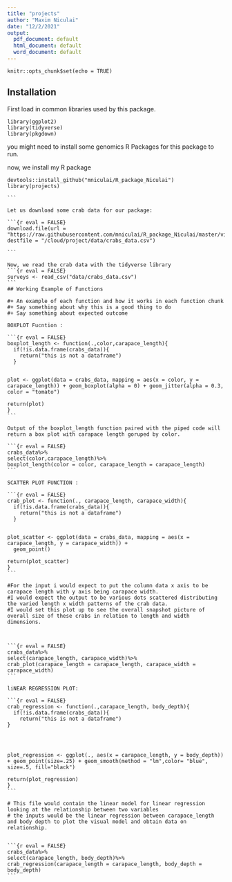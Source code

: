 ```yaml
---
title: "projects"
author: "Maxim Niculai"
date: "12/2/2021"
output:
  pdf_document: default
  html_document: default
  word_document: default
---
```


```{r setup, include=FALSE}
knitr::opts_chunk$set(echo = TRUE)
```

## Installation

First load in common libraries used by this package. 

```{r eval=FALSE}
library(ggplot2)
library(tidyverse)
library(pkgdown)
```

you might need to install some genomics R Packages for this package to run.

now, we install my R package
``````{r eval = FALSE}
devtools::install_github("mniculai/R_package_Niculai")
library(projects)

```

Let us download some crab data for our package: 

```{r eval = FALSE}
download.file(url = "https://raw.githubusercontent.com/mniculai/R_package_Niculai/master/vignettes/Data/crabs_data.csv", destfile = "/cloud/project/data/crabs_data.csv")

```

Now, we read the crab data with the tidyverse library
```{r eval = FALSE}
surveys <- read_csv("data/crabs_data.csv")
```
## Working Example of Functions 

#+ An example of each function and how it works in each function chunk 
#+ Say something about why this is a good thing to do 
#+ Say something about expected outcome 

BOXPLOT Fucntion :

```{r eval = FALSE}
boxplot_length <- function(.,color,carapace_length){
  if(!is.data.frame(crabs_data)){
    return("this is not a dataframe")
  }
  

plot <- ggplot(data = crabs_data, mapping = aes(x = color, y = carapace_length)) + geom_boxplot(alpha = 0) + geom_jitter(alpha = 0.3, color = "tomato")

return(plot)
}
```

Output of the boxplot_length function paired with the piped code will return a box plot with carapace length goruped by color. 

```{r eval = FALSE}
crabs_data%>%
select(color,carapace_length)%>%
boxplot_length(color = color, carapace_length = carapace_length)
```

SCATTER PLOT FUNCTION :

```{r eval = FALSE}
crab_plot <- function(., carapace_length, carapace_width){
  if(!is.data.frame(crabs_data)){
    return("this is not a dataframe")
  }
  

plot_scatter <- ggplot(data = crabs_data, mapping = aes(x = carapace_length, y = carapace_width)) +
  geom_point()

return(plot_scatter)
}
```

#For the input i would expect to put the column data x axis to be carapace length with y axis being carapace width. 
#I would expect the output to be various dots scattered distributing the varied length x width patterns of the crab data.
#I would set this plot up to see the overall snapshot picture of overall size of these crabs in relation to length and width dimensions.  



```{r eval = FALSE}
crabs_data%>%
select(carapace_length, carapace_width)%>%
crab_plot(carapace_length = carapace_length, carapace_width = carapace_width)
```

liNEAR REGRESSION PLOT: 

```{r eval = FALSE}
crab_regression <- function(.,carapace_length, body_depth){
  if(!is.data.frame(crabs_data)){
    return("this is not a dataframe")
}




plot_regression <- ggplot(., aes(x = carapace_length, y = body_depth)) + geom_point(size=.25) + geom_smooth(method = "lm",color= "blue", size=.5, fill="black")

return(plot_regression)
}
```

# This file would contain the linear model for linear regression looking at the relationship between two variables 
# the inputs would be the linear regression between carapace_length and body depth to plot the visual model and obtain data on relationship. 


```{r eval = FALSE}
crabs_data%>%
select(carapace_length, body_depth)%>%
crab_regression(carapace_length = carapace_length, body_depth = body_depth)
```






